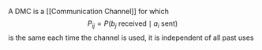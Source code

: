 A DMC is a [[Communication Channel]] for which 
$$
P_{ij}=P(b_{j}\text{ received}\mid a_{i}\text{ sent})
$$
is the same each time the channel is used, it is independent of all past uses
